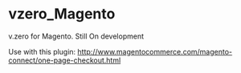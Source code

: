 # vzero_Magento
v.zero for Magento. Still On development

Use with this plugin: http://www.magentocommerce.com/magento-connect/one-page-checkout.html
